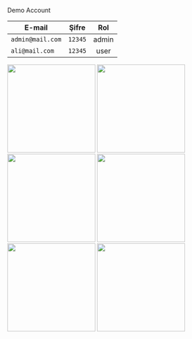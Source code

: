 Demo Account

| E-mail | Şifre | Rol |
| ------------- |:-------------:|:-------------:|
| ```admin@mail.com``` | ```12345``` | admin |
| ```ali@mail.com```| ```12345``` | user|


<p>
<a href="https://user-images.githubusercontent.com/97347801/154284488-ec942b42-b45e-4d1e-806a-53ba8401bde6.png" target="_blank">
<img src="https://user-images.githubusercontent.com/97347801/154284488-ec942b42-b45e-4d1e-806a-53ba8401bde6.png" width="200" style="max-width:100%;"></a>
  
<a href="https://user-images.githubusercontent.com/97347801/154284499-417e0363-1dd9-43c3-bd1d-04f1d7bb918b.png" target="_blank">
<img src="https://user-images.githubusercontent.com/97347801/154284499-417e0363-1dd9-43c3-bd1d-04f1d7bb918b.png" width="200" style="max-width:100%;"></a>  
  
<a href="https://user-images.githubusercontent.com/97347801/154284567-c5f04e64-88ad-4f45-84e6-52bd371a9dfb.png" target="_blank">
<img src="https://user-images.githubusercontent.com/97347801/154284567-c5f04e64-88ad-4f45-84e6-52bd371a9dfb.png" width="200" style="max-width:100%;"></a>
  
<a href="https://user-images.githubusercontent.com/97347801/154284593-79b9f0a5-aee4-4cdc-ae2d-b870e1103f72.png" target="_blank">
<img src="https://user-images.githubusercontent.com/97347801/154284593-79b9f0a5-aee4-4cdc-ae2d-b870e1103f72.png" width="200" style="max-width:100%;"></a>
  
<a href="https://user-images.githubusercontent.com/97347801/154284610-6ee5b093-240f-4e92-996a-7cb463b5214c.png" target="_blank">
<img src="https://user-images.githubusercontent.com/97347801/154284610-6ee5b093-240f-4e92-996a-7cb463b5214c.png" width="200" style="max-width:100%;"></a> 
  
<a href="https://user-images.githubusercontent.com/97347801/154284614-ca29c9c6-f71f-4112-8eff-42e0c284e3b9.png" target="_blank">
<img src="https://user-images.githubusercontent.com/97347801/154284614-ca29c9c6-f71f-4112-8eff-42e0c284e3b9.png" width="200" style="max-width:100%;"></a>
</p>
